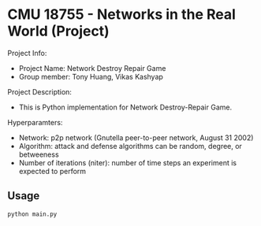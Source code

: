 CMU 18755 - Networks in the Real World (Project)
====

Project Info:
- Project Name: Network Destroy Repair Game
- Group member: Tony Huang, Vikas Kashyap

Project Description:
- This is Python implementation for Network Destroy-Repair Game.

Hyperparamters:
- Network: p2p network (Gnutella peer-to-peer network, August 31 2002)
- Algorithm: attack and defense algorithms can be random, degree, or betweeness
- Number of iterations (niter): number of time steps an experiment is expected to perform

## Usage

```python main.py```
